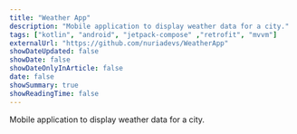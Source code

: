 ```yaml
---
title: "Weather App"
description: "Mobile application to display weather data for a city."
tags: ["kotlin", "android", "jetpack-compose" ,"retrofit", "mvvm"]
externalUrl: "https://github.com/nuriadevs/WeatherApp"
showDateUpdated: false
showDate: false
showDateOnlyInArticle: false
date: false
showSummary: true
showReadingTime: false
---
```


Mobile application to display weather data for a city.
